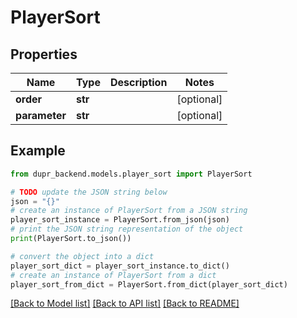 # PlayerSort


## Properties

Name | Type | Description | Notes
------------ | ------------- | ------------- | -------------
**order** | **str** |  | [optional] 
**parameter** | **str** |  | [optional] 

## Example

```python
from dupr_backend.models.player_sort import PlayerSort

# TODO update the JSON string below
json = "{}"
# create an instance of PlayerSort from a JSON string
player_sort_instance = PlayerSort.from_json(json)
# print the JSON string representation of the object
print(PlayerSort.to_json())

# convert the object into a dict
player_sort_dict = player_sort_instance.to_dict()
# create an instance of PlayerSort from a dict
player_sort_from_dict = PlayerSort.from_dict(player_sort_dict)
```
[[Back to Model list]](../README.md#documentation-for-models) [[Back to API list]](../README.md#documentation-for-api-endpoints) [[Back to README]](../README.md)


